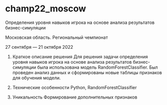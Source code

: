 # champ22_moscow
Определения уровня навыков игрока на основе анализа результатов бизнес-симуляции

Московская область. Региональный чемпионат

27 сентября — 21 октября 2022

1. Краткое описание решения
Для решения задачи определения уровня навыков игрока на основе анализа результатов бизнес-симуляции была использована модель RandomForestClassifier.
Был проведен анализ данных и сформированы новые таблицы признаков для обучения модели.

2. Технические особенности
Python, RandomForestClassifier

3. Уникальность
Формирование дополнительных признаков 
